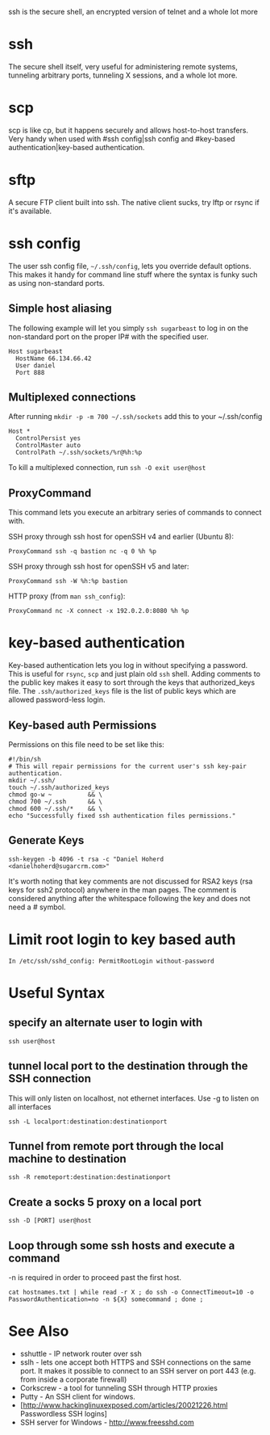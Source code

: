ssh is the secure shell, an encrypted version of telnet and a whole lot more

# ssh

The secure shell itself, very useful for administering remote systems, tunneling arbitrary ports, tunneling X sessions, and a whole lot more.

# scp

scp is like cp, but it happens securely and allows host-to-host transfers. Very handy when used with #ssh config|ssh config and #key-based authentication|key-based authentication.

# sftp

A secure FTP client built into ssh. The native client sucks, try lftp or rsync if it's available.

# ssh config

The user ssh config file, `~/.ssh/config`, lets you override default options. This makes it handy for command line stuff where the syntax is funky such as using non-standard ports.

## Simple host aliasing

The following example will let you simply `ssh sugarbeast` to log in on the non-standard port on the proper IP# with the specified user.

```
Host sugarbeast
  HostName 66.134.66.42
  User daniel
  Port 888
```

## Multiplexed connections

After running `mkdir -p -m 700 ~/.ssh/sockets` add this to your ~/.ssh/config

```
Host *
  ControlPersist yes
  ControlMaster auto
  ControlPath ~/.ssh/sockets/%r@%h:%p
```

To kill a multiplexed connection, run `ssh -O exit user@host`

## ProxyCommand

This command lets you execute an arbitrary series of commands to connect with.

SSH proxy through ssh host for openSSH v4 and earlier (Ubuntu 8):

```
ProxyCommand ssh -q bastion nc -q 0 %h %p
```

SSH proxy through ssh host for openSSH v5 and later:

```
ProxyCommand ssh -W %h:%p bastion
```

HTTP proxy (from `man ssh_config`):

```
ProxyCommand nc -X connect -x 192.0.2.0:8080 %h %p
```

# key-based authentication

Key-based authentication lets you log in without specifying a password. This is useful for `rsync`, `scp` and just plain old `ssh` shell. Adding comments to the public key makes it easy to sort through the keys that authorized_keys file. The `.ssh/authorized_keys` file is the list of public keys which are allowed password-less login.

## Key-based auth Permissions

Permissions on this file need to be set like this:

```
#!/bin/sh
# This will repair permissions for the current user's ssh key-pair authentication.
mkdir ~/.ssh/
touch ~/.ssh/authorized_keys
chmod go-w ~          && \
chmod 700 ~/.ssh      && \
chmod 600 ~/.ssh/*    && \
echo "Successfully fixed ssh authentication files permissions."
```

## Generate Keys

```
ssh-keygen -b 4096 -t rsa -c "Daniel Hoherd <danielhoherd@sugarcrm.com>"
```

It's worth noting that key comments are not discussed for RSA2 keys (rsa keys for ssh2 protocol) anywhere in the man pages. The comment is considered anything after the whitespace following the key and does not need a # symbol.

# Limit root login to key based auth

```
In /etc/ssh/sshd_config: PermitRootLogin without-password
```

# Useful Syntax

## specify an alternate user to login with

```
ssh user@host
```

## tunnel local port to the destination through the SSH connection

This will only listen on localhost, not ethernet interfaces. Use -g to listen on all interfaces

```
ssh -L localport:destination:destinationport
```

## Tunnel from remote port through the local machine to destination

```
ssh -R remoteport:destination:destinationport
```

## Create a socks 5 proxy on a local port

```
ssh -D [PORT] user@host
```

## Loop through some ssh hosts and execute a command

-n is required in order to proceed past the first host.

```
cat hostnames.txt | while read -r X ; do ssh -o ConnectTimeout=10 -o PasswordAuthentication=no -n ${X} somecommand ; done ;
```

# See Also

- sshuttle - IP network router over ssh
- sslh - lets one accept both HTTPS and SSH connections on the same port. It makes it possible to connect to an SSH server on port 443 (e.g. from inside a corporate firewall)
- Corkscrew - a tool for tunneling SSH through HTTP proxies
- Putty - An SSH client for windows.
- [<http://www.hackinglinuxexposed.com/articles/20021226.html> Passwordless SSH logins]
- SSH server for Windows - <http://www.freesshd.com>
